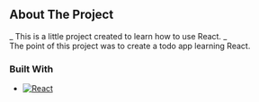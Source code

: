 ## About The Project

_ This is a little project created to learn how to use React. _  
The point of this project was to create a todo app learning React.

### Built With
* [![React][React.js]][React-url]
<!-- MARKDOWN LINKS & IMAGES -->
<!-- https://www.markdownguide.org/basic-syntax/#reference-style-links -->
[React.js]: https://img.shields.io/badge/React-20232A?style=for-the-badge&logo=react&logoColor=61DAFB
[React-url]: https://reactjs.org/




